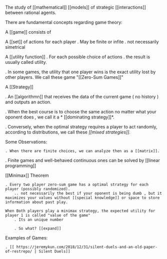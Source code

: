 The study of [[mathematical]] [[models]] of strategic [[interactions]] between rational agents.


There are fundamental concepts regarding game theory:

A [[game]] consists of
    
A [[set]] of actions for each player
    . May be finite or infite
    . not necessarily simetrical
        
A [[utility function]]
    . For each possible choice of actions
    . the result is usually called utility.

. In some games, the utility that one player wins is the exact utility lost by other players. We call these game "[[Zero-Sum Games]]"


    

A [[Strategy]]
    
. An [[algorithmn]] that receives the data of the current game ( no history ) and outputs an action. 
        
. When the best course is to choose the same action no matter what your oponent does , we call it a * [[dominating strategy]]*. 

. Conversely, when the optimal strategy requires a player to act randomly, according to distributions, we call these *[[mixed strategies]]*. 



Some Observations:
    
    . When there are finite choices, we can analyze then as a [[matrix]]. 

. Finite games and well-behaved continuous ones can be solved by [[linear programming]]

[[Minimax]] Theorem

    . Every two player zero-sum game has a optimal strategy for each player (possibly randomized).
        .. not necessarily the best if your oponent is being dumb , but it maximizes your values without [[special knowledge]] or space to store information about past play. 

    When Both players play a minimax strategy, the expected utility for player 1 is called "value of the game"
        . Its an unique number 
        
        . So what? [[expand]]

        



Examples of Games:
    
    . [[ https://jeremykun.com/2018/12/31/silent-duels-and-an-old-paper-of-restrepo/ | Silent Duels]]
        

